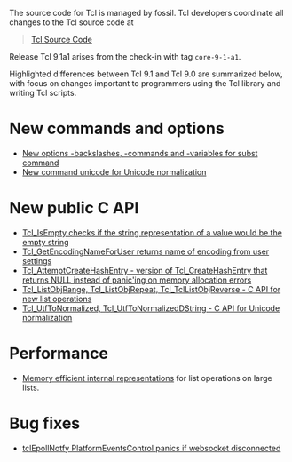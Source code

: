 
The source code for Tcl is managed by fossil.  Tcl developers coordinate all
changes to the Tcl source code at

> [Tcl Source Code](https://core.tcl-lang.org/tcl/timeline)

Release Tcl 9.1a1 arises from the check-in with tag `core-9-1-a1`.

Highlighted differences between Tcl 9.1 and Tcl 9.0 are summarized below,
with focus on changes important to programmers using the Tcl library and
writing Tcl scripts.

# New commands and options

- [New options -backslashes, -commands and -variables for subst command](https://core.tcl-lang.org/tips/doc/trunk/tip/712.md)
- [New command unicode for Unicode normalization](https://core.tcl-lang.org/tips/doc/trunk/tip/726.md)

# New public C API

- [Tcl\_IsEmpty checks if the string representation of a value would be the empty string](https://core.tcl-lang.org/tips/doc/trunk/tip/711.md)
- [Tcl\_GetEncodingNameForUser returns name of encoding from user settings](https://core.tcl-lang.org/tips/doc/trunk/tip/716.md)
- [Tcl\_AttemptCreateHashEntry - version of Tcl\_CreateHashEntry that returns NULL instead of panic'ing on memory allocation errors](https://core.tcl-lang.org/tips/doc/trunk/tip/717.md)
- [Tcl\_ListObjRange, Tcl\_ListObjRepeat, Tcl\_TclListObjReverse - C API for new list operations](https://core.tcl-lang.org/tips/doc/trunk/tip/649.md)
- [Tcl\_UtfToNormalized, Tcl\_UtfToNormalizedDString - C API for Unicode normalization](https://core.tcl-lang.org/tips/doc/trunk/tip/726.md)

# Performance

- [Memory efficient internal representations](https://core.tcl-lang.org/tcl/wiki?name=New+abstract+list+representations)
for list operations on large lists.

# Bug fixes
 - [tclEpollNotfy PlatformEventsControl panics if websocket disconnected](https://core.tcl-lang.org/tcl/tktview/010d8f38)

